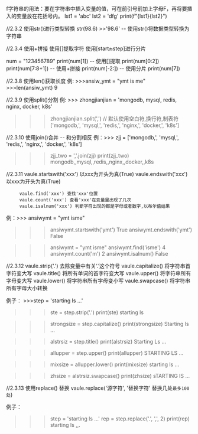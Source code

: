 

f字符串的用法：要在字符串中插入变量的值，可在前引号前加上字母F，再将要插入的变量放在花括号内。
lst1 = 'abc'
lst2 = 'dfg'
print(f"{lst1}{lst2}")

//2.3.2 使用str()进行类型转换
str(98.6) >>'98.6'  -- 使用str()将数据类型转换为字符串

//2.3.4  使用+拼接 使用[]提取字符  使用[start:end:step]进行分片

num = "123456789"
print(num[1])      -- 使用[]提取
print(num[0:2])
print(num[7:8+1])  -- 使用+拼接
print(num[-2:])    -- 使用分片
print(num[7])

//2.3.8  使用len()获取长度
例:  >>>ansiw_ymt = "ymt is me"
     >>>len(ansiw_ymt)
     9

//2.3.9  使用split()分割
例: >>> zhongjianjian = 'mongodb, mysql, redis, nginx, docker, k8s'
>>> zhongjianjian.split(',')   // 默认使用空白符,换行符,制表符
['mongodb,', 'mysql,', 'redis,', 'nginx,', 'docker,', 'k8s']

//2.3.10 使用join()合并 -- 和分割相反
例：>>> zjj = ['mongodb,', 'mysql,', 'redis,', 'nginx,', 'docker,', 'k8s']
>>> zjj_two = ','.join(zjj)
>>> print(zjj_two)
mongodb,,mysql,,redis,,nginx,,docker,,k8s


//2.3.11 vaule.startswith('xxx') 以xxx为开头为真(True)
         vaule.endswith('xxx') 以xxx为开头为真(True)

         vaule.find('xxx') 查找'xxx'位置
         vaule.count('xxx') 查看'xxx'在变量里出现了几次 
         vaule.isalnum('xxx') 判断字符出现的都是字母或者数字,以布尔值结果

例：>>> ansiwymt = "ymt isme"
>>> ansiwymt.startswith('ymt')
True
>>> ansiwymt.endswith('ymt')
False

>>> ansiwymt = "ymt isme"
>>> ansiwymt.find('isme')
4
>>> ansiwymt.count('m')
2
>>> ansiwymt.isalnum()
False

//2.3.12 vaule.strip('.') 去除变量中有关‘.’这个符号
         vaule.capitalize() 将字符串首字符变大写
         vaule.title()  将所有单词的首字符变大写
         vaule.upper()  将字符串所有字母变大写
         vaule.lower()  将字符串所有字母变小写
         vaule.swapcase() 将字符串所有字母大小转换

例子： >>>step = 'starting ls ...'
>>>ste = step.strip('.')
>>>print(ste)
starting ls

>>>strongsize = step.capitalize()
>>>print(strongsize)
Starting ls ...

>>>alstrsiz = step.title()
>>>print(alstrsiz)
Starting Ls ...

>>>allupper = step.upper()
>>>print(allupper)
STARTING LS ...

>>>mixsize = allupper.lower()
>>>print(mixsize)
starting ls ...

>>>zhsize = alstrsiz.swapcase()
>>>print(zhsize)
sTARTING lS ...

//2.3.13 使用replace() 替换 vaule.replace('源字符', '替换字符' 替换几处`最多100处`)

例子：
>>>step = 'starting ls ...'
>>>rep = step.replace('.', ',', 2)
>>>print(rep)
starting ls ,,.
